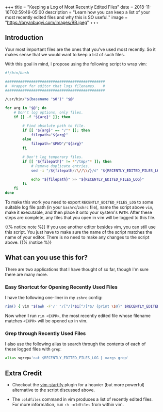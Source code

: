 +++
title = "Keeping a Log of Most Recently Edited Files"
date = 2018-11-16T02:59:49-05:00
description = "Learn how you can keep a list of your most recently edited files and why this is SO useful."
image = "https://bryanbugyi.com/images/BB.jpeg"
+++

## Introduction

Your most important files are the ones that you've used most recently. So it makes sense that we would want to keep a list of such files.

With this goal in mind, I propose using the following script to wrap vim:

``` bash
#!/bin/bash

##############################################
#  Wrapper for editor that logs filenames.   #
##############################################

/usr/bin/"$(basename "$0")" "$@"

for arg in "$@"; do
    # Don't log options, only files.
    if [[ -f "${arg}" ]]; then

        # Find absolute path to file.
        if [[ "${arg}" == "/"* ]]; then
            filepath="${arg}"
        else
            filepath="$PWD"/"${arg}"
        fi

        # Don't log temporary files.
        if [[ "${filepath}" != *"/tmp/"* ]]; then
            # Remove duplicate entries.
            sed -i "/${filepath//\//\\/}/d" "${RECENTLY_EDITED_FILES_LOG}"

            echo "${filepath}" >> "${RECENTLY_EDITED_FILES_LOG}"
        fi
    fi
done
```

To make this work you need to export `RECENTLY_EDITED_FILES_LOG` to some suitable log file path (in your `bashrc`/`zshrc` file), name the script above `vim`, make it executable, and then place it onto your system's `PATH`. After these steps are complete, any files that you open in vim will be logged to this file.

{{% notice note %}}
If you use another editor besides vim, you can still use this script. You just have to make sure the name of the script matches the name of your editor. There is no need to make any changes to the script above.
{{% /notice %}}

## What can you use this for?

There are two applications that I have thought of so far, though I'm sure there are many more.

### Easy Shortcut for Opening Recently Used Files

I have the following one-liner in my `zshrc` config:

``` bash
rim() { vim "$(awk -F'/' "/[^/]*$1[^/]*$/ {print \$0}" $RECENTLY_EDITED_FILES_LOG)"; }
```

Now when I run `rim <EXPR>`, the most recently edited file whose filename matches `<EXPR>` will be opened up in vim.

### Grep through Recently Used Files

I also use the following alias to search through the contents of each of these logged files with `grep`:

``` bash
alias vgrep='cat $RECENTLY_EDITED_FILES_LOG | xargs grep'
```

## Extra Credit

* Checkout the [vim-startify] plugin for a heavier (but more powerful) alternative to the script discussed above.

* The `:oldfiles` command in vim produces a list of recently edited files. For more information, run `:h :oldfiles` from within vim.

[vim-startify]: https://github.com/mhinz/vim-startify
